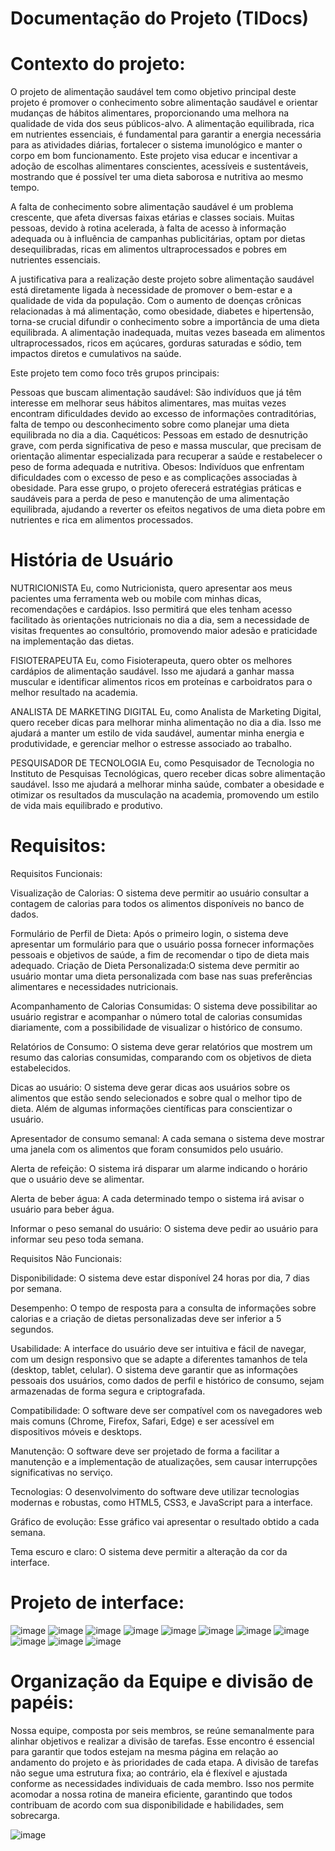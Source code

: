 # Documentação do Projeto (TIDocs)

# Contexto do projeto:

O projeto de alimentação saudável tem como objetivo principal deste projeto é promover o conhecimento sobre alimentação saudável e orientar mudanças de hábitos alimentares, proporcionando uma melhora na qualidade de vida dos seus públicos-alvo. A alimentação equilibrada, rica em nutrientes essenciais, é fundamental para garantir a energia necessária para as atividades diárias, fortalecer o sistema imunológico e manter o corpo em bom funcionamento. Este projeto visa educar e incentivar a adoção de escolhas alimentares conscientes, acessíveis e sustentáveis, mostrando que é possível ter uma dieta saborosa e nutritiva ao mesmo tempo.

A falta de conhecimento sobre alimentação saudável é um problema crescente, que afeta diversas faixas etárias e classes sociais. Muitas pessoas, devido à rotina acelerada, à falta de acesso à informação adequada ou à influência de campanhas publicitárias, optam por dietas desequilibradas, ricas em alimentos ultraprocessados e pobres em nutrientes essenciais.

A justificativa para a realização deste projeto sobre alimentação saudável está diretamente ligada à necessidade de promover o bem-estar e a qualidade de vida da população. Com o aumento de doenças crônicas relacionadas à má alimentação, como obesidade, diabetes e hipertensão, torna-se crucial difundir o conhecimento sobre a importância de uma dieta equilibrada. A alimentação inadequada, muitas vezes baseada em alimentos ultraprocessados, ricos em açúcares, gorduras saturadas e sódio, tem impactos diretos e cumulativos na saúde.

Este projeto tem como foco três grupos principais:

Pessoas que buscam alimentação saudável: São indivíduos que já têm interesse em melhorar seus hábitos alimentares, mas muitas vezes encontram dificuldades devido ao excesso de informações contraditórias, falta de tempo ou desconhecimento sobre como planejar uma dieta equilibrada no dia a dia.
Caquéticos: Pessoas em estado de desnutrição grave, com perda significativa de peso e massa muscular, que precisam de orientação alimentar especializada para recuperar a saúde e restabelecer o peso de forma adequada e nutritiva.
Obesos: Indivíduos que enfrentam dificuldades com o excesso de peso e as complicações associadas à obesidade. Para esse grupo, o projeto oferecerá estratégias práticas e saudáveis para a perda de peso e manutenção de uma alimentação equilibrada, ajudando a reverter os efeitos negativos de uma dieta pobre em nutrientes e rica em alimentos processados.

# História de Usuário

NUTRICIONISTA
Eu, como Nutricionista, quero apresentar aos meus pacientes uma ferramenta web ou mobile com minhas dicas, recomendações e cardápios. Isso permitirá que eles tenham acesso facilitado às orientações nutricionais no dia a dia, sem a necessidade de visitas frequentes ao consultório, promovendo maior adesão e praticidade na implementação das dietas.

FISIOTERAPEUTA
Eu, como Fisioterapeuta, quero obter os melhores cardápios de alimentação saudável. Isso me ajudará a ganhar massa muscular e identificar alimentos ricos em proteínas e carboidratos para o melhor resultado na academia.

ANALISTA DE MARKETING DIGITAL
Eu, como Analista de Marketing Digital, quero receber dicas para melhorar minha alimentação no dia a dia. Isso me ajudará a manter um estilo de vida saudável, aumentar minha energia e produtividade, e gerenciar melhor o estresse associado ao trabalho.

PESQUISADOR DE TECNOLOGIA
Eu, como Pesquisador de Tecnologia no Instituto de Pesquisas Tecnológicas, quero receber dicas sobre alimentação saudável. Isso me ajudará a melhorar minha saúde, combater a obesidade e otimizar os resultados da musculação na academia, promovendo um estilo de vida mais equilibrado e produtivo.

# Requisitos:

Requisitos Funcionais:

Visualização de Calorias: 
O sistema deve permitir ao usuário consultar a contagem de calorias para todos os alimentos disponíveis no banco de dados.

Formulário de Perfil de Dieta: 
Após o primeiro login, o sistema deve apresentar um formulário para que o usuário possa fornecer informações pessoais e objetivos de saúde, a fim de recomendar o tipo de dieta mais adequado.
Criação de Dieta Personalizada:O sistema deve permitir ao usuário montar uma dieta personalizada com base nas suas preferências alimentares e necessidades nutricionais.

Acompanhamento de Calorias Consumidas: 
O sistema deve possibilitar ao usuário registrar e acompanhar o número total de calorias consumidas diariamente, com a possibilidade de visualizar o histórico de consumo.

Relatórios de Consumo: 
O sistema deve gerar relatórios que mostrem um resumo das calorias consumidas, comparando com os objetivos de dieta estabelecidos.

Dicas ao usuário: 
O sistema deve gerar dicas aos usuários sobre os alimentos que estão sendo selecionados e sobre qual o melhor tipo de dieta. Além de algumas informações científicas para conscientizar o usuário.

Apresentador de consumo semanal:
A cada semana o sistema deve mostrar uma janela com os alimentos que foram consumidos pelo usuário.

Alerta de refeição:
O sistema irá disparar um alarme indicando o horário que o usuário deve se alimentar.

Alerta de beber água:
A cada determinado tempo o sistema irá avisar o usuário para beber água.

Informar o peso semanal do usuário:
O sistema deve pedir ao usuário para informar seu peso toda semana.

Requisitos Não Funcionais:

Disponibilidade:
O sistema deve estar disponível 24 horas por dia, 7 dias por semana.

Desempenho:
O tempo de resposta para a consulta de informações sobre calorias e a criação de dietas personalizadas deve ser inferior a 5 segundos.

Usabilidade:
A interface do usuário deve ser intuitiva e fácil de navegar, com um design responsivo que se adapte a diferentes tamanhos de tela (desktop, tablet, celular).
O sistema deve garantir que as informações pessoais dos usuários, como dados de perfil e histórico de consumo, sejam armazenadas de forma segura e criptografada.

Compatibilidade:
O software deve ser compatível com os navegadores web mais comuns (Chrome, Firefox, Safari, Edge) e ser acessível em dispositivos móveis e desktops.

Manutenção:
O software deve ser projetado de forma a facilitar a manutenção e a implementação de atualizações, sem causar interrupções significativas no serviço.

Tecnologias:
O desenvolvimento do software deve utilizar tecnologias modernas e robustas, como HTML5, CSS3, e JavaScript para a interface.

Gráfico de evolução:
Esse gráfico vai apresentar o resultado obtido a cada semana.

Tema escuro e claro:
O sistema deve permitir a alteração da cor da interface.

# Projeto de interface:

![image](https://github.com/user-attachments/assets/2863a724-9be5-435d-a9ac-9ae93dcc9eb9)
![image](https://github.com/user-attachments/assets/7853a72e-e9fe-4d70-baf2-e90cf2dce7d1)
![image](https://github.com/user-attachments/assets/f3505ccb-fee3-4c21-b265-ee1728941229)
![image](https://github.com/user-attachments/assets/a1fd55f8-b498-4d3c-8c2c-3d314592e92e)
![image](https://github.com/user-attachments/assets/9b527631-0347-4803-b9ea-27554b763e68)
![image](https://github.com/user-attachments/assets/827006ad-e9f5-4d5b-80e6-8e9bc1aa634c)
![image](https://github.com/user-attachments/assets/7b0efae7-dde0-4b33-807a-9d72be3cf320)
![image](https://github.com/user-attachments/assets/3cdf0e94-d74f-4c15-8139-f1d9c60e7b7b)
![image](https://github.com/user-attachments/assets/0d0665f9-24e0-4d20-97f5-b2448499fe7c)
![image](https://github.com/user-attachments/assets/cabb9e1f-49af-48c7-9fc8-8539e39d9a64)
![image](https://github.com/user-attachments/assets/cacd932a-e427-4eab-8463-5d33198dac7d)

# Organização da Equipe e divisão de papéis:

Nossa equipe, composta por seis membros, se reúne semanalmente para alinhar objetivos e realizar a divisão de tarefas. Esse encontro é essencial para garantir que todos estejam na mesma página em relação ao andamento do projeto e às prioridades de cada etapa. A divisão de tarefas não segue uma estrutura fixa; ao contrário, ela é flexível e ajustada conforme as necessidades individuais de cada membro. Isso nos permite acomodar a nossa rotina de maneira eficiente, garantindo que todos contribuam de acordo com sua disponibilidade e habilidades, sem sobrecarga.


![image](https://github.com/user-attachments/assets/b86f60c3-94d2-491e-9db1-a48f9b031d96)
